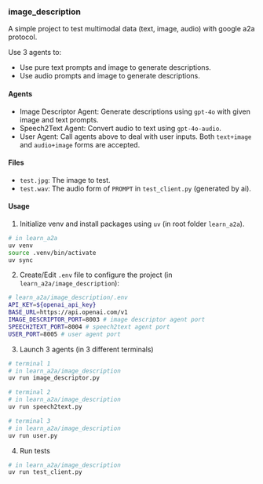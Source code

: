### image_description

A simple project to test multimodal data (text, image, audio) with google a2a protocol.

Use 3 agents to:

- Use pure text prompts and image to generate descriptions.
- Use audio prompts and image to generate descriptions.

#### Agents

- Image Descriptor Agent: Generate descriptions using `gpt-4o` with given image and text prompts.
- Speech2Text Agent: Convert audio to text using `gpt-4o-audio`.
- User Agent: Call agents above to deal with user inputs. Both `text+image` and `audio+image` forms are accepted.

#### Files

- `test.jpg`: The image to test.
- `test.wav`: The audio form of `PROMPT` in `test_client.py` (generated by ai).

#### Usage

1. Initialize venv and install packages using `uv` (in root folder `learn_a2a`).

```bash
# in learn_a2a
uv venv
source .venv/bin/activate
uv sync
```

2. Create/Edit `.env` file to configure the project (in `learn_a2a/image_description`):

```bash
# learn_a2a/image_description/.env
API_KEY=${openai_api_key}
BASE_URL=https://api.openai.com/v1
IMAGE_DESCRIPTOR_PORT=8003 # image descriptor agent port
SPEECH2TEXT_PORT=8004 # speech2text agent port
USER_PORT=8005 # user agent port
```

3. Launch 3 agents (in 3 different terminals)

```bash
# terminal 1
# in learn_a2a/image_description
uv run image_descriptor.py

# terminal 2
# in learn_a2a/image_description
uv run speech2text.py

# terminal 3
# in learn_a2a/image_description
uv run user.py
```

4. Run tests

```bash
# in learn_a2a/image_description
uv run test_client.py
```

